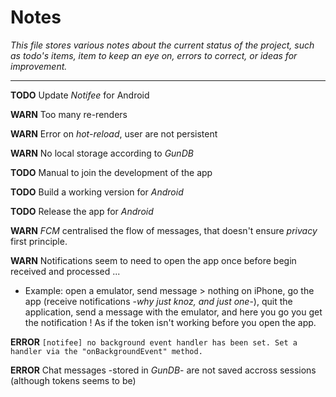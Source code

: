 # Notes

*This file stores various notes about the current status of the project, such as todo's items, item to keep an eye on, errors to correct, or ideas for improvement.*

---

**TODO** Update *Notifee* for Android

**WARN** Too many re-renders

**WARN** Error on *hot-reload*, user are not persistent

**WARN** No local storage according to *GunDB*

**TODO** Manual to join the development of the app

**TODO** Build a working version for *Android*

**TODO** Release the app for *Android*

**WARN** *FCM* centralised the flow of messages, that doesn't ensure *privacy* first principle.

**WARN** Notifications seem to need to open the app once before begin received and processed ...
 - Example: open a emulator, send message > nothing on iPhone, go the app (receive notifications -*why just knoz, and just one*-), quit the application, send a message with the emulator, and here you go you get the notification ! As if the token isn't working before you open the app.

**ERROR** `[notifee] no background event handler has been set. Set a handler via the "onBackgroundEvent" method.`

**ERROR** Chat messages -stored in *GunDB*- are not saved accross sessions (although tokens seems to be)